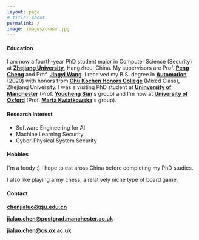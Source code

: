 ```yaml
---
layout: page
# title: About
permalink: /
image: images/ocean.jpg
---
```

#### Education

I am now a fourth-year PhD student major in Computer Science (Security) at **[Zhejiang University](https://www.zju.edu.cn/)**, Hangzhou, China. My supervisors are Prof. **[Peng Cheng](https://person.zju.edu.cn/en/cp#0)** and Prof. **[Jingyi Wang](https://wang-jingyi.github.io/)**. I received my B.S. degree in **[Automation](http://www.cse.zju.edu.cn/)** (2020) with honors from **[Chu Kochen Honors College](http://ckc.zju.edu.cn/ckcen/wbout/list.htm)** (Mixed Class), Zhejiang University. 
I was a visiting PhD student at **[Uninversity of Manchester](https://www.manchester.ac.uk/)** (Prof. **[Youcheng Sun](https://research.manchester.ac.uk/en/persons/youcheng.sun)**'s group) and I'm now at **[University of Oxford](https://www.ox.ac.uk/)** (Prof. **[Marta Kwiatkowska](https://www.cs.ox.ac.uk/people/marta.kwiatkowska/)**'s group). 


<!-- <img align="right" src="images/me2.jpeg" />  -->
<!-- <img style="float: right;" src="images/me2.jpeg">  -->

#### Research Interest

- Software Engineering for AI 
- Machine Learning Security 
- Cyber-Physical System Security 

#### Hobbies

I'm a foody :) I hope to eat aross China before completing my PhD studies.

I also like playing army chess, a relatively niche type of board game.

#### Contact
**[chenjialuo@zju.edu.cn](mailto:chenjialuo@zju.edu.cn)**

**[jialuo.chen@postgrad.manchester.ac.uk](mailto:jialuo.chen@postgrad.manchester.ac.uk)**

**[jialuo.chen@cs.ox.ac.uk](mailto:jialuo.chen@cs.ox.ac.uk)**
